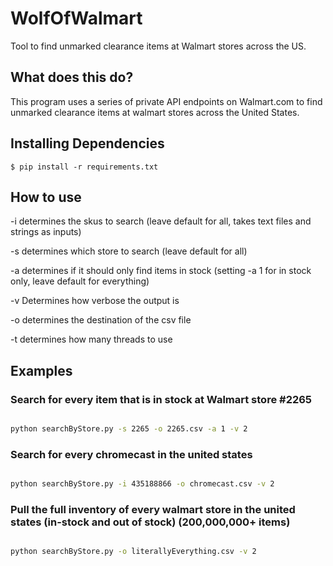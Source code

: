 # WolfOfWalmart
Tool to find unmarked clearance items at Walmart stores across the US.

## What does this do?

This program uses a series of private API endpoints on Walmart.com to find unmarked clearance items at walmart stores across the United States.

## Installing Dependencies

``` {.sourceCode .bash}
$ pip install -r requirements.txt
```

## How to use


-i determines the skus to search (leave default for all, takes text files and strings as inputs)

-s determines which store to search (leave default for all)

-a determines if it should only find items in stock (setting -a 1 for in stock only, leave default for everything)

-v Determines how verbose the output is

-o determines the destination of the csv file

-t determines how many threads to use


## Examples

### Search for every item that is in stock at Walmart store #2265

```bash

python searchByStore.py -s 2265 -o 2265.csv -a 1 -v 2

```

### Search for every chromecast in the united states

```bash

python searchByStore.py -i 435188866 -o chromecast.csv -v 2

```

### Pull the full inventory of every walmart store in the united states (in-stock and out of stock) (200,000,000+ items)

```bash

python searchByStore.py -o literallyEverything.csv -v 2

```
